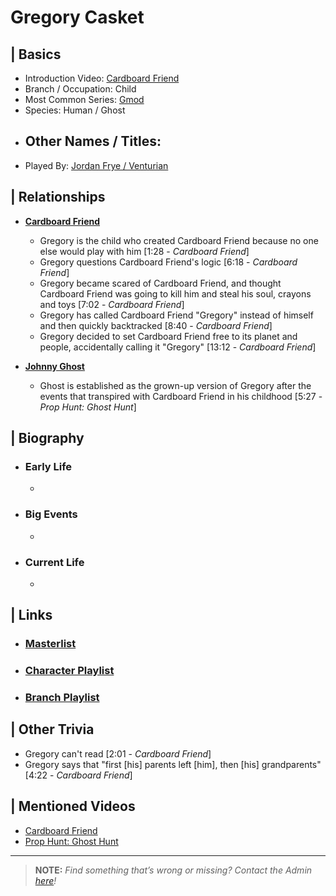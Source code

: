 # Gregory Casket  


## | Basics  
- Introduction Video: [Cardboard Friend]()  
- Branch / Occupation: Child  
- Most Common Series: [Gmod]()  
- Species: Human / Ghost  
- Other Names / Titles:   
  -   
- Played By: [Jordan Frye / Venturian]()  


## | Relationships  
- [**Cardboard Friend**]()  
  - Gregory is the child who created Cardboard Friend because no one else would play with him [1:28 - *Cardboard Friend*]
  - Gregory questions Cardboard Friend's logic [6:18 - *Cardboard Friend*]
  - Gregory became scared of Cardboard Friend, and thought Cardboard Friend was going to kill him and steal his soul, crayons and toys [7:02 - *Cardboard Friend*]
  - Gregory has called Cardboard Friend "Gregory" instead of himself and then quickly backtracked [8:40 - *Cardboard Friend*]
  - Gregory decided to set Cardboard Friend free to its planet and people, accidentally calling it "Gregory" [13:12 - *Cardboard Friend*]

- [**Johnny Ghost**]()
  - Ghost is established as the grown-up version of Gregory after the events that transpired with Cardboard Friend in his childhood [5:27 - *Prop Hunt: Ghost Hunt*]


## | Biography  
- ### Early Life  
  -   
- ### Big Events  
  -   
- ### Current Life  
  -   

 
## | Links  
- ### [Masterlist]()  
- ### [Character Playlist]()  
- ### [Branch Playlist]()  


## | Other Trivia  
- Gregory can't read [2:01 - *Cardboard Friend*]
- Gregory says that "first \[his] parents left \[him], then \[his] grandparents" [4:22 - *Cardboard Friend*]

## | Mentioned Videos
- [Cardboard Friend]()
- [Prop Hunt: Ghost Hunt]()

----

> **NOTE:** *Find something that’s wrong or missing? Contact the Admin [here](./chapter_2.md)!*